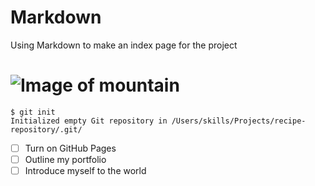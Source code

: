 # <h1> Markdown
Using Markdown to make an index page for the project
# ![Image of mountain](https://images.unsplash.com/photo-1585409677983-0f6c41ca9c3b?ixlib=rb-4.0.3&ixid=M3wxMjA3fDB8MHxwaG90by1wYWdlfHx8fGVufDB8fHx8fA%3D%3D&auto=format&fit=crop&w=2938&q=80)
```
$ git init
Initialized empty Git repository in /Users/skills/Projects/recipe-repository/.git/
```
- [ ] Turn on GitHub Pages
- [ ] Outline my portfolio
- [ ] Introduce myself to the world
